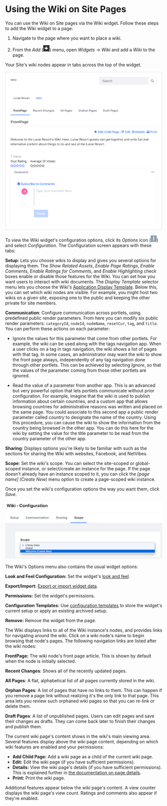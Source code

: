 # Using the Wiki on Site Pages [](id=using-the-wiki-on-site-pages)

You can use the Wiki on Site pages via the Wiki widget. Follow these steps to 
add the Wiki widget to a page:

1.  Navigate to the page where you want to place a wiki. 

2.  From the *Add* 
    (![Add](../../../../images/icon-control-menu-add.png)) menu, open *Widgets* 
    &rarr; *Wiki* and add a *Wiki* to the page. 

Your Site's wiki nodes appear in tabs across the top of the widget. 

![Figure 1: Users can interact with your Wiki nodes when you add the Wiki widget to a page.](../../../../images/wiki-page-full.png)

To view the Wiki widget's configuration options, click its *Options* icon 
(![Options](../../../../images/icon-app-options.png)) and select *Configuration*. 
The Configuration screen appears with these tabs:

**Setup**: Lets you choose wikis to display and gives you several options for
displaying them. The *Show Related Assets*, *Enable Page Ratings*, *Enable
Comments*, *Enable Ratings for Comments*, and *Enable Highlighting* check boxes
enable or disable those features for the Wiki. You can set how you want users
to interact with wiki documents. The *Display Template* selector menu lets you
choose the Wiki's 
[Application Display Template](/discover/portal/-/knowledge_base/7-1/styling-apps-with-application-display-templates).
Below this, you can set which wiki nodes are visible. For example, you might
host two wikis on a given site, exposing one to the public and keeping the
other private for site members.

**Communication**: Configure communication across portlets, using predefined
public render parameters. From here you can modify six public render
parameters: `categoryId`, `nodeId`, `nodeName`, `resetCur`, `tag`, and `title`.
You can perform these actions on each parameter:

-   Ignore the values for this parameter that come from other portlets. For
    example, the wiki can be used along with the tags navigation app. When
    a user clicks on a tag in tags navigation, the wiki shows a list of
    pages with that tag. In some cases, an administrator may want the wiki
    to show the front page always, independently of any tag navigation done
    through other portlets. This can be achieved by selecting *Ignore*, so
    that the values of the parameter coming from those other portlets are
    ignored.

-   Read the value of a parameter from another app. This is an advanced but 
    very powerful option that lets portlets communicate without prior
    configuration. For example, imagine that the wiki is used to publish 
    information about certain countries, and a custom app that allows browsing
    countries for administrative reasons was written and placed on the same
    page. You could associate to this second app a public render parameter
    called *country* to designate the name of the country. Using this
    procedure, you can cause the wiki to show the information from the country
    being browsed in the other app. You can do this here for the wiki by
    setting the value for the title parameter to be read from the country
    parameter of the other app.

**Sharing**: Displays options you're likely to be familiar with such as the
sections for sharing the Wiki with websites, Facebook, and NetVibes. 

**Scope**: Set the wiki's scope. You can select the site-scoped or
global-scoped instance, or select/create an instance for the page. If the page
doesn't already have an instance scoped to it, you can click the *[page name]
(Create New)* menu option to create a page-scoped wiki instance.

Once you set the wiki's configuration options the way you want them, click 
*Save*. 

![Figure 2: Here the user has selected to create a new Wiki instance scoped to the current page named *Welcome*](../../../../images/wiki-app-configuration-scope.png)

The Wiki's Options menu also contains the usual widget options: 

**Look and Feel Configuration:** Set the widget's [look and
feel](/discover/portal/-/knowledge_base/7-1/look-and-feel-configuration).

**Export/Import:** [Export or import widget data](/discover/portal/-/knowledge_base/7-1/exporting-importing-widget-data).

**Permissions:** Set the widget's permissions.

**Configuration Templates:** Use 
[configuration templates](/discover/portal/-/knowledge_base/7-1/configuration-templates) to
store the widget's current setup or apply an existing archived setup.

**Remove:** Remove the widget from the page. 

The Wiki displays links to all of the Wiki instance's nodes, and provides links 
for navigating around the wiki. Click on a wiki node's name to begin browsing 
that node's pages. The following navigation links are listed after the wiki 
nodes:

**FrontPage:** The wiki node's front page article. This is shown by default
when the node is initially selected. 

**Recent Changes**: Shows all of the recently updated pages.

**All Pages**: A flat, alphabetical list of all pages currently stored in the
wiki.

**Orphan Pages**: A list of pages that have no links to them. This can happen
if you remove a page link without realizing it's the only link to that page.
This area lets you review such orphaned wiki pages so that you can re-link or
delete them. 

**Draft Pages**: A list of unpublished pages. Users can edit pages and save
their changes as drafts. They can come back later to finish their changes and
publish them. 

The current wiki page's content shows in the wiki's main viewing area. Several 
features display above the wiki page content, depending on which wiki features 
are enabled and your permissions: 

-   **Add Child Page:** Add a wiki page as a child of the current wiki page. 
-   **Edit:** Edit the wiki page (if you have sufficient permissions). 
-   **Details:** View the wiki page's details (if you have sufficient 
    permissions). This is explained further in 
    [the documentation on page details](/discover/portal/-/knowledge_base/7-1/wiki-page-details). 
-   **Print:** Print the wiki page.

Additional features appear below the wiki page's content. A view counter 
displays the wiki page's view count. Ratings and comments also appear if they're 
enabled. 
